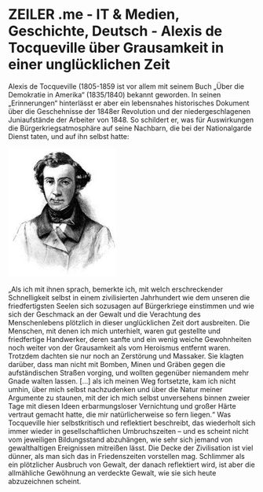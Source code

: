 # ZEILER .me - IT & Medien, Geschichte, Deutsch - Alexis de Tocqueville über Grausamkeit in einer unglücklichen Zeit

Alexis de Tocqueville (1805-1859 ist vor allem mit seinem Buch „Über die Demokratie in Amerika“ (1835/1840) bekannt geworden. In seinen „Erinnerungen“ hinterlässt er aber ein lebensnahes historisches Dokument über die Geschehnisse der 1848er Revolution und der niedergeschlagenen Juniaufstände der Arbeiter von 1848. So schildert er, was für Auswirkungen die Bürgerkriegsatmosphäre auf seine Nachbarn, die bei der Nationalgarde Dienst taten, und auf ihn selbst hatte:

![](alexis-de-tocqueville-ber-grausamkeit-in-einer-unglcklichen--1.jpg)

„Als ich mit ihnen sprach, bemerkte ich, mit welch erschreckender Schnelligkeit selbst in einem zivilisierten Jahrhundert wie dem unseren die friedfertigsten Seelen sich sozusagen auf Bürgerkriege einstimmen und wie sich der Geschmack an der Gewalt und die Verachtung des Menschenlebens plötzlich in dieser unglücklichen Zeit dort ausbreiten. Die Menschen, mit denen ich mich unterhielt, waren gut gestellte und friedfertige Handwerker, deren sanfte und ein wenig weiche Gewohnheiten noch weiter von der Grausamkeit als vom Heroismus entfernt waren. Trotzdem dachten sie nur noch an Zerstörung und Massaker. Sie klagten darüber, dass man nicht mit Bomben, Minen und Gräben gegen die aufständischen Straßen vorging, und wollten gegenüber niemandem mehr Gnade walten lassen. \[…\] als ich meinen Weg fortsetzte, kam ich nicht umhin, über mich selbst nachzudenken und über die Natur meiner Argumente zu staunen, mit der ich mich selbst unversehens binnen zweier Tage mit diesen Ideen erbarmungsloser Vernichtung und großer Härte vertraut gemacht hatte, die mir natürlicherweise so fern liegen.“ Was Tocqueville hier selbstkritisch und reflektiert beschreibt, das wiederholt sich immer wieder in gesellschaftlichen Umbruchszeiten – und es scheint nicht vom jeweiligen Bildungsstand abzuhängen, wie sehr sich jemand von gewalthaltigen Ereignissen mitreißen lässt. Die Decke der Zivilisation ist viel dünner, als man sich das in Friedenszeiten vorstellen mag. Schlimmer als ein plötzlicher Ausbruch von Gewalt, der danach reflektiert wird, ist aber die allmähliche Gewöhnung an verdeckte Gewalt, wie sie sich heute abzuzeichnen scheint.